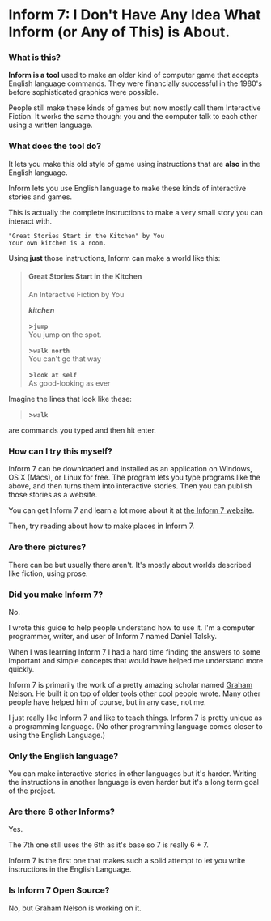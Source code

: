 # Inform 7: I Don't Have Any Idea What Inform (or Any of This) is About.

### What is this?

**Inform is a tool** used to make an older kind of computer game that accepts English language commands.  They were financially successful in the 1980's before sophisticated graphics were possible.

People still make these kinds of games but now mostly call them Interactive Fiction.  It works the same though: you and the computer talk to each other using a written language.

### What does the tool do?

It lets you make this old style of game using instructions that are **also** in the English language.

Inform lets you use English language to make these kinds of interactive stories and games.

This is actually the complete instructions to make a very small story you can interact with.

```inform7
"Great Stories Start in the Kitchen" by You
Your own kitchen is a room.
```

Using **just** those instructions, Inform can make a world like this:

> #### Great Stories Start in the Kitchen
> An Interactive Fiction by You
> 
> ***kitchen***
>
> **\>`jump`**  
> You jump on the spot.  
> 
> **\>`walk north`**  
> You can't go that way 
> 
> **\>`look at self`**  
> As good-looking as ever  

Imagine the lines that look like these: 

> **\>`walk`**   

are commands you typed and then hit enter.

### How can I try this myself?

Inform 7 can be downloaded and installed as an application on Windows, OS X (Macs), or Linux for free.  The program lets you type programs like the above, and then turns them into interactive stories.  Then you can publish those stories as a website.

You can get Inform 7 and learn a lot more about it at    [the Inform 7 website](http://inform7.com/).

Then, try reading about how to make places in Inform 7.

### Are there pictures?

There can be but usually there aren't.  It's mostly about worlds described like fiction, using prose.

### Did you make Inform 7?

No.  

I wrote this guide to help people understand how to use it.  I'm a computer programmer, writer, and user of Inform 7 named Daniel Talsky.

When I was learning Inform 7 I had a hard time finding the answers to some important and simple concepts that would have helped me understand more quickly.

Inform 7 is primarily the work of a pretty amazing scholar named [Graham Nelson](https://en.wikipedia.org/wiki/Graham_Nelson).  He built it on top of older tools other cool people wrote.  Many other people have helped him of course, but in any case, not me.

I just really like Inform 7 and like to teach things.  Inform 7 is pretty unique as a programming language.  (No other programming language comes closer to using the English Language.)

### Only the English language?

You can make interactive stories in other languages but it's harder.  Writing the instructions in another language is even harder but it's a long term goal of the project.

### Are there 6 other Informs?

Yes.  

The 7th one still uses the 6th as it's base so 7 is really 6 + 7.

Inform 7 is the first one that makes such a solid attempt to let you write instructions in the English Language.

### Is Inform 7 Open Source?

No, but Graham Nelson is working on it.
